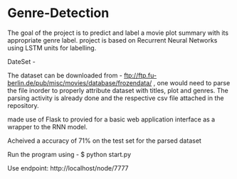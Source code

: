 # Genre-Detection

The goal of the project is to predict and label a movie plot summary with its appropriate genre label. project is based on Recurrent Neural Networks using LSTM units for labelling.

DateSet - 

The dataset can be downloaded from - ftp://ftp.fu-berlin.de/pub/misc/movies/database/frozendata/ , one would need to parse the file inorder to properly attribute dataset with titles, plot and genres. The parsing activity is already done and the respective csv file attached in the repository.

made use of Flask to provied for a basic web application interface as a wrapper to the RNN model.

Acheived a accuracy of 71% on the test set for the parsed dataset


Run the program using - $ python start.py

Use endpoint: http://localhost/node/7777

